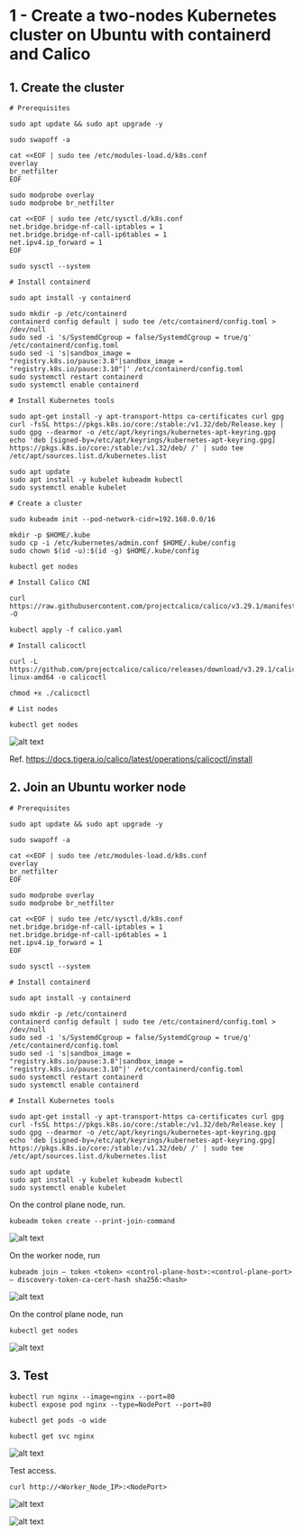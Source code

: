 # 1 - Create a two-nodes Kubernetes cluster on Ubuntu with containerd and Calico

## 1. Create the cluster

```
# Prerequisites

sudo apt update && sudo apt upgrade -y

sudo swapoff -a

cat <<EOF | sudo tee /etc/modules-load.d/k8s.conf
overlay
br_netfilter
EOF

sudo modprobe overlay
sudo modprobe br_netfilter

cat <<EOF | sudo tee /etc/sysctl.d/k8s.conf
net.bridge.bridge-nf-call-iptables = 1
net.bridge.bridge-nf-call-ip6tables = 1
net.ipv4.ip_forward = 1
EOF

sudo sysctl --system

# Install containerd

sudo apt install -y containerd

sudo mkdir -p /etc/containerd
containerd config default | sudo tee /etc/containerd/config.toml > /dev/null
sudo sed -i 's/SystemdCgroup = false/SystemdCgroup = true/g' /etc/containerd/config.toml
sudo sed -i 's|sandbox_image = "registry.k8s.io/pause:3.8"|sandbox_image = "registry.k8s.io/pause:3.10"|' /etc/containerd/config.toml
sudo systemctl restart containerd
sudo systemctl enable containerd

# Install Kubernetes tools

sudo apt-get install -y apt-transport-https ca-certificates curl gpg
curl -fsSL https://pkgs.k8s.io/core:/stable:/v1.32/deb/Release.key | sudo gpg --dearmor -o /etc/apt/keyrings/kubernetes-apt-keyring.gpg
echo 'deb [signed-by=/etc/apt/keyrings/kubernetes-apt-keyring.gpg] https://pkgs.k8s.io/core:/stable:/v1.32/deb/ /' | sudo tee /etc/apt/sources.list.d/kubernetes.list

sudo apt update
sudo apt install -y kubelet kubeadm kubectl
sudo systemctl enable kubelet

# Create a cluster

sudo kubeadm init --pod-network-cidr=192.168.0.0/16

mkdir -p $HOME/.kube
sudo cp -i /etc/kubernetes/admin.conf $HOME/.kube/config
sudo chown $(id -u):$(id -g) $HOME/.kube/config

kubectl get nodes

# Install Calico CNI

curl https://raw.githubusercontent.com/projectcalico/calico/v3.29.1/manifests/calico.yaml -O

kubectl apply -f calico.yaml

# Install calicoctl

curl -L https://github.com/projectcalico/calico/releases/download/v3.29.1/calicoctl-linux-amd64 -o calicoctl

chmod +x ./calicoctl

# List nodes

kubectl get nodes
```

![alt text](../assets/250205/image-8.png)

Ref. https://docs.tigera.io/calico/latest/operations/calicoctl/install

## 2. Join an Ubuntu worker node

```
# Prerequisites

sudo apt update && sudo apt upgrade -y

sudo swapoff -a

cat <<EOF | sudo tee /etc/modules-load.d/k8s.conf
overlay
br_netfilter
EOF

sudo modprobe overlay
sudo modprobe br_netfilter

cat <<EOF | sudo tee /etc/sysctl.d/k8s.conf
net.bridge.bridge-nf-call-iptables = 1
net.bridge.bridge-nf-call-ip6tables = 1
net.ipv4.ip_forward = 1
EOF

sudo sysctl --system

# Install containerd

sudo apt install -y containerd

sudo mkdir -p /etc/containerd
containerd config default | sudo tee /etc/containerd/config.toml > /dev/null
sudo sed -i 's/SystemdCgroup = false/SystemdCgroup = true/g' /etc/containerd/config.toml
sudo sed -i 's|sandbox_image = "registry.k8s.io/pause:3.8"|sandbox_image = "registry.k8s.io/pause:3.10"|' /etc/containerd/config.toml
sudo systemctl restart containerd
sudo systemctl enable containerd

# Install Kubernetes tools

sudo apt-get install -y apt-transport-https ca-certificates curl gpg
curl -fsSL https://pkgs.k8s.io/core:/stable:/v1.32/deb/Release.key | sudo gpg --dearmor -o /etc/apt/keyrings/kubernetes-apt-keyring.gpg
echo 'deb [signed-by=/etc/apt/keyrings/kubernetes-apt-keyring.gpg] https://pkgs.k8s.io/core:/stable:/v1.32/deb/ /' | sudo tee /etc/apt/sources.list.d/kubernetes.list

sudo apt update
sudo apt install -y kubelet kubeadm kubectl
sudo systemctl enable kubelet
```

On the control plane node, run.

```
kubeadm token create --print-join-command
```

![alt text](../assets/250205/image-7.png)

On the worker node, run

```
kubeadm join — token <token> <control-plane-host>:<control-plane-port> — discovery-token-ca-cert-hash sha256:<hash>
```

![alt text](../assets/250205/image-6.png)

On the control plane node, run

```
kubectl get nodes
```

![alt text](../assets/250205/image-5.png)

## 3. Test

```
kubectl run nginx --image=nginx --port=80
kubectl expose pod nginx --type=NodePort --port=80

kubectl get pods -o wide

kubectl get svc nginx
```

![alt text](../assets/250205/image-4.png)

Test access.

```
curl http://<Worker_Node_IP>:<NodePort>
```

![alt text](../assets/250205/image-2.png)

![alt text](../assets/250205/image-3.png)

